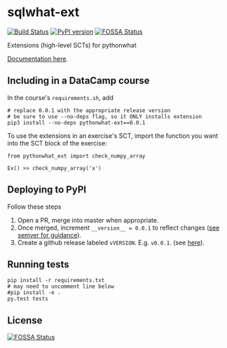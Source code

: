 # sqlwhat-ext

[![Build Status](https://travis-ci.org/datacamp/pythonwhat-ext.svg?branch=master)](https://travis-ci.org/datacamp/pythonwhat-ext)
[![PyPI version](https://badge.fury.io/py/pythonwhat-ext.svg)](https://badge.fury.io/py/pythonwhat-ext)
[![FOSSA Status](https://app.fossa.io/api/projects/git%2Bgithub.com%2Fdatacamp%2Fpythonwhat-ext.svg?type=shield)](https://app.fossa.io/projects/git%2Bgithub.com%2Fdatacamp%2Fpythonwhat-ext?ref=badge_shield)


Extensions (high-level SCTs) for pythonwhat

[Documentation here](http://pythonwhat-ext.readthedocs.io/).

Including in a DataCamp course
------------------------------

In the course's `requirements.sh`, add

```
# replace 0.0.1 with the appropriate release version
# be sure to use --no-deps flag, so it ONLY installs extension
pip3 install --no-deps pythonwhat-ext==0.0.1
```

To use the extensions in an exercise's SCT, import the function you want into the SCT block of the exercise:

```
from pythonwhat_ext import check_numpy_array

Ex() >> check_numpy_array('x')
```

Deploying to PyPI
----------------------------

Follow these steps

1. Open a PR, merge into master when appropriate.
2. Once merged, increment `__version__ = 0.0.1` to reflect changes ([see semver for guidance](http://semver.org/)).
3. Create a github release labeled `vVERSION`. E.g. `v0.0.1`. (see [here](https://help.github.com/articles/creating-releases/)).


Running tests
-------------

```
pip install -r requirements.txt
# may need to uncomment line below
#pip install -e .
py.test tests
```


## License
[![FOSSA Status](https://app.fossa.io/api/projects/git%2Bgithub.com%2Fdatacamp%2Fpythonwhat-ext.svg?type=large)](https://app.fossa.io/projects/git%2Bgithub.com%2Fdatacamp%2Fpythonwhat-ext?ref=badge_large)